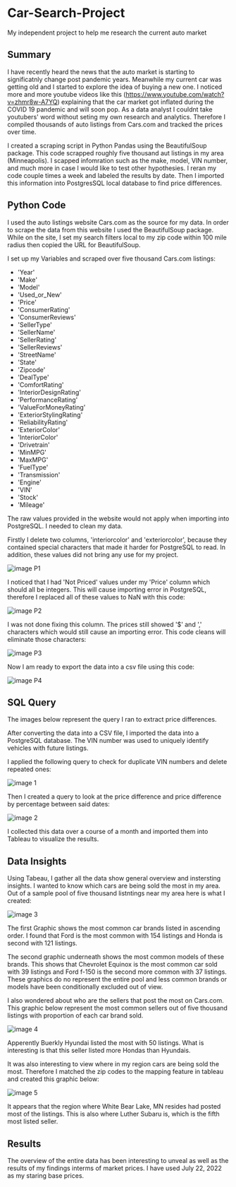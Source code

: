 # Car-Search-Project
My independent project to help me research the current auto market
## Summary
I have recently heard the news that the auto market is starting to significatnly change post pandemic years. Meanwhile my current car was getting old and I started to explore the idea of buying a new one. I noticed more and more youtube videos like this (https://www.youtube.com/watch?v=zhmr8w-A7YQ) explaining that the car market got inflated during the COVID 19 pandemic and will soon pop. As a data analyst I couldnt take youtubers' word without seting my own research and analytics. Therefore I compiled thousands of auto listings from Cars.com and tracked the prices over time. 

I created a scraping script in Python Pandas using the BeautifulSoup package. This code scrapped roughly five thousand aut listings in my area (Minneapolis). I scapped infomration such as the make, model, VIN number, and much more in case I would like to test other hypothesies. I reran my code couple times a week and labeled the results by date. Then I imported this information into PostgresSQL local database to find price differences. 

## Python Code

I used the auto listings website Cars.com as the source for my data. In order to scrape the data from this website I used the BeautifulSoup package. While on the site, I set my search filters local to my zip code within 100 mile radius then copied the URL for BeautifulSoup. 

I set up my Variables and scraped over five thousand Cars.com listings:

- 'Year'
- 'Make'
- 'Model'
- 'Used_or_New'
- 'Price'
- 'ConsumerRating'
- 'ConsumerReviews'
- 'SellerType'
- 'SellerName'
- 'SellerRating'
- 'SellerReviews'
- 'StreetName'
- 'State'
- 'Zipcode'
- 'DealType'
- 'ComfortRating'
- 'InteriorDesignRating'
- 'PerformanceRating'
- 'ValueForMoneyRating'
- 'ExteriorStylingRating'
- 'ReliabilityRating'
- 'ExteriorColor'
- 'InteriorColor'
- 'Drivetrain'
- 'MinMPG'
- 'MaxMPG'
- 'FuelType'
- 'Transmission'
- 'Engine'
- 'VIN'
- 'Stock'
- 'Mileage' 

The raw values provided in the website would not apply when importing into PostgreSQL. I needed to clean my data. 

Firstly I delete two columns, 'interiorcolor' and 'exteriorcolor', because they contained special characters that made it harder for PostgreSQL to read. In addition, these values did not bring any use for my project.

![image P1](https://github.com/umarovj/Car-Search-Project/blob/main/Images/Drop%20columns.png)

I noticed that I had 'Not Priced' values under my 'Price' column which should all be integers. This will cause importing error in PostgreSQL, therefore I replaced all of these values to NaN with this code:

![image P2](https://github.com/umarovj/Car-Search-Project/blob/main/Images/replace%20not%20priced.png)

I was not done fixing this column. The prices still showed '$' and ',' characters which would still cause an importing error. This code cleans will eliminate those characters:

![image P3](https://github.com/umarovj/Car-Search-Project/blob/main/Images/remove%20signs%20from%20price.png)

Now I am ready to export the data into a csv file using this code: 

![image P4](https://github.com/umarovj/Car-Search-Project/blob/main/Images/export%20to%20csv.png)


## SQL Query
The images below represent the query I ran to extract price differences. 


After converting the data into a CSV file, I imported the data into a PostgreSQL database. The VIN number was used to uniquely identify vehicles with future listings.

I applied the following query to check for duplicate VIN numbers and delete repeated ones:

![image 1](https://github.com/umarovj/Car-Search-Project/blob/main/Images/SQL%20duplicate%20check.png)

Then I created a query to look at the price difference and price difference by percentage between said dates:

![image 2](https://github.com/umarovj/Car-Search-Project/blob/main/Images/SQL%20price%20diff%20as%20percentage.png)

I collected this data over a course of a month and imported them into Tableau to visualize the results. 

## Data Insights

Using Tabeau, I gather all the data show general overview and instersting insights. I wanted to know which cars are being sold the most in my area. Out of a sample pool of five thousand listntings near my area here is what I created:

![image 3](https://github.com/umarovj/Car-Search-Project/blob/main/Images/Dashboard%201.png)

The first Graphic shows the most common car brands listed in ascending order. I found that Ford is the most common with 154 listings and Honda is second with 121 listings. 

The second graphic underneath shows the most common models of these brands. This shows that Chevrolet Equinox is the most common car sold with 39 listings and Ford f-150 is the second more common with 37 listings. These graphics do no represent the entire pool and less common brands or models have been conditionally excluded out of view. 

I also wondered about who are the sellers that post the most on Cars.com. This graphic below represent the most common sellers out of five thousand listings with proportion of each car brand sold. 

![image 4](https://github.com/umarovj/Car-Search-Project/blob/main/Images/Which%20Dealers%20Are%20Listing%20The%20Most_.png)

Apperently Buerkly Hyundai listed the most with 50 listings. What is interesting is that this seller listed more Hondas than Hyundais.

It was also interesting to view where in my region cars are being sold the most. Therefore I matched the zip codes to the mapping feature in tableau and created this graphic below:

![image 5](https://github.com/umarovj/Car-Search-Project/blob/main/Images/Count%20of%20Listings%20In%20Each%20Zip-Code%20(1).png)

It appears that the region where White Bear Lake, MN resides had posted most of the listings. This is also where Luther Subaru is, which is the fifth most listed seller.

## Results

The overview of the entire data has been interesting to unveal as well as the results of my findings interms of market prices. I have used July 22, 2022 as my staring base prices. 














